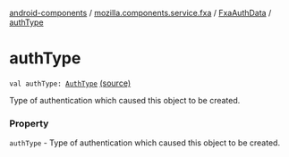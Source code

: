 [android-components](../../index.md) / [mozilla.components.service.fxa](../index.md) / [FxaAuthData](index.md) / [authType](./auth-type.md)

# authType

`val authType: `[`AuthType`](../../mozilla.components.concept.sync/-auth-type/index.md) [(source)](https://github.com/mozilla-mobile/android-components/blob/master/components/service/firefox-accounts/src/main/java/mozilla/components/service/fxa/Types.kt#L43)

Type of authentication which caused this object to be created.

### Property

`authType` - Type of authentication which caused this object to be created.